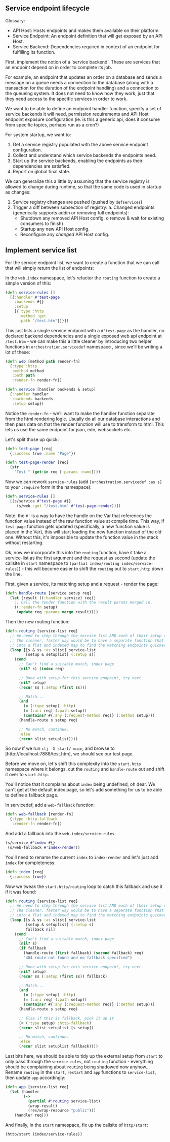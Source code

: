 ## Service endpoint lifecycle

Glossary:
 - API Host: Hosts endpoints and makes them available on their platform
 - Service Endpoint: An endpoint definition that will get exposed by an API Host.
 - Service Backend: Dependencies required in context of an endpoint for fulfilling its function.


First, implement the notion of a 'service backend'. These are services that an endpoint depend on in order to complete its job.

For example, an endpoint that updates an order on a database and sends a message on a queue needs a connection to the database (along with a transaction for the duration of the endpoint handling) and a connection to the queueing system. It does not need to know how they work, just that they need access to the specific services in order to work.

We want to be able to define an endpoint handler function, specify a set of service backends it will need, permission requirements and API Host endpoint exposure configuration (ie. is this a generic api, does it consume from specific topics, perhaps run as a cron?)

For system startup, we want to:

1. Get a service registry populated with the above service endpoint configuration.
2. Collect and understand which service backends the endpoints need.
3. Start up the service backends, enabling the endpoints as their dependencies are satisfied.
4. Report on global final state.

We can generalize this a little by assuming that the service registry is allowed to change during runtime, so that the same code is used in startup as changes:

1. Service registry changes are pushed (pushed by `defservices`)
2. Trigger a diff between subsection of registry:
  a. Changed endpoints (generically supports addin or removing full endpoints):
    - Shutdown any removed API Host config.
      o remove & wait for existing consumers to finish)
    - Startup any new API Host config.
    - Reconfigure any _changed_ API Host config.

## Implement service list

For the service endpoint list, we want to create a function that we can call that will simply return the list of endpoints:

In the `web.index` namespace, let's refactor the `routing` function to create a simple version of this:

```clojure
(defn service-rules []
  [{:handler #'test-page
    :backends #{}
    :setup
    [{:type :http
      :method :get
      :path "/test.htm"}]}])
```

This just lists a single service endpoint with a `#'test-page` as the handler, no declared backend dependencies and a single exposed web api endpoint at `/test.htm` - we can make this a little cleaner by introducing two helper functions in `orchestration.servicedef` namespace , since we'll be writing a lot of these:

```clojure
(defn web [method path render-fn]
  {:type :http
   :method method
   :path path
   :render-fn render-fn})

(defn service [handler backends & setup]
  {:handler handler
   :backends backends
   :setup setup})
```

Notice the `render-fn` - we'll want to make the handler function separate from the html rendering logic. Usually do all our database interactions and then pass data on that the render function will use to transform to html. This lets us use the same endpoint for json, edn, websockets etc.

Let's split those up quick:

```clojure
(defn test-page [req]
  {:success true :name "Page"})

(defn test-page-render [req]
  (str
    "Test " (get-in req [:params :name])))
```

Now we can rework `service-rules` (add `[orchestration.servicedef :as s]` to your `:require` form in the namespace):

```clojure
(defn service-rules []
  [(s/service #'test-page #{}
     (s/web :get "/test.htm" #'test-page-render))])
```

Note: the `#'` is a way to have the handle on the Var that references the function value instead of the raw function value at compile time. This way, if `test-page` function gets updated (specifically, a new function value is placed in the Var), this will start loading the new function instead of the old one. Without this, it's impossible to update the function value in the stack without restarting.

Ok, now we incorporate this into the `routing` function, have it take a service-list as the first argument and the request as second (update the callsite in `start` namespace to `(partial index/routing index/service-rules)`) - this will become easier to shift the `routing` out to `start.http` down the line.
 
First, given a service, its matching setup and a request - render the page:

```clojure
(defn handle-route [service setup req]
  (let [result ((:handler service) req)]
    ;; Call the render function with the result params merged in.
    ((:render-fn setup)
     (update req :params merge result))))
```

Then the new routing function:

```clojure
(defn routing [service-list req]
  ;; We need to step through the service list AND each of their setup rules.
  ;; The cleaner, faster way would be to have a separate function that transforms our service-list
  ;; into a flat and indexed map to find the matching endpoints quicker.
  (loop [[s & ss :as slist] service-list
         [setup & setuplist] (:setup s)]
    (cond
      ;; Can't find a suitable match, index page
      (nil? s) (index req)

      ;; Done with setup for this service endpoint, try next.
      (nil? setup)
      (recur ss (:setup (first ss)))

      ;; Match...
      (and
        (= (:type setup) :http)
        (= (:uri req) (:path setup))
        (contains? #{:any (:request-method req)} (:method setup)))
      (handle-route s setup req)

      ;; No match, continue.
      :else
      (recur slist setuplist))))
```

So now if we run `clj -X start/-main`, and browse to [http://localhost:7888/test.htm], we should see our test page.

Before we move on, let's shift this complexity into the `start.http` namespace where it belongs. cut the `routing` and `handle-route` out and shift it over to `start.http`.

You'll notice that it complains about `index` being undefined, oh dear. We can't get at the default index page, so let's add something for us to be able to define a fallback page.

In servicedef, add a `web-fallback` function:

```clojure
(defn web-fallback [render-fn]
  {:type :http-fallback
   :render-fn render-fn})
```

And add a fallback into the `web.index/service-rules`:

```clojure
(s/service #'index #{}
 (s/web-fallback #'index-render))
```

You'll need to rename the current `index` to `index-render` and let's just add `index` for completeness:

```clojure
(defn index [req] 
  {:success true})
```

Now we tweak the `start.http/routing` loop to catch this fallback and use it if it was found:

```clojure
(defn routing [service-list req]
  ;; We need to step through the service list AND each of their setup rules.
  ;; The cleaner, faster way would be to have a separate function that transforms our service-list
  ;; into a flat and indexed map to find the matching endpoints quicker.
  (loop [[s & ss :as slist] service-list
         [setup & setuplist] (:setup s)
         fallback nil]
    (cond
      ;; Can't find a suitable match, index page
      (nil? s)
      (if fallback
        (handle-route (first fallback) (second fallback) req)
        "404 route not found and no fallback specified")

      ;; Done with setup for this service endpoint, try next.
      (nil? setup)
      (recur ss (:setup (first ss)) fallback)

      ;; Match...
      (and
        (= (:type setup) :http)
        (= (:uri req) (:path setup))
        (contains? #{:any (:request-method req)} (:method setup)))
      (handle-route s setup req)

      ;; Else if this is fallback, pick it up it
      (= (:type setup) :http-fallback)
      (recur slist setuplist [s setup])

      ;; No match, continue.
      :else
      (recur slist setuplist fallback))))
```

Last bits here, we should be able to tidy up the external setup from `start` to only pass through the `service-rules`, not `routing` function - everything should be complaining about `routing` being shadowed now anyhow... Rename `routing` in the `start`, `restart` and `app` functions to `service-list`, then update `app` accordingly:

```clojure
(defn app [service-list req]
  (let [handler
        (->  
          (partial #'routing service-list)
          (wrap-result)
          (res/wrap-resource "public"))]
    (handler req)))
```

And finally, in the `start` namespace, fix up the callsite of `http/start`:

```clojure
(http/start (index/service-rules))
```